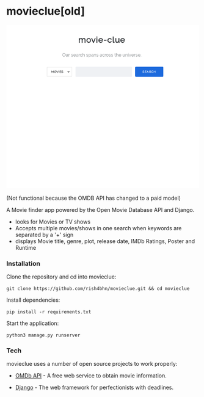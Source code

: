 # movieclue[old]

![Screenshot](screenshot.png)

(Not functional because the OMDB API has changed to a paid model)

A Movie finder app powered by the Open Movie Database API and Django.

  - looks for Movies or TV shows
  - Accepts multiple movies/shows in one search when keywords are separated by a '+' sign
  - displays Movie title, genre, plot, release date, IMDb Ratings, Poster and Runtime


### Installation

Clone the repository and cd into movieclue:
```console 
git clone https://github.com/rish4bhn/movieclue.git && cd movieclue
``` 

Install dependencies:
 ```console
 pip install -r requirements.txt
```

Start the application:
```console
python3 manage.py runserver
```

### Tech

movieclue uses a number of open source projects to work properly:

* [OMDb API](https://www.omdbapi.com/) - A free web service to obtain movie information.

* [Django] - The web framework for perfectionists with deadlines.




[//]: # 


   [Django]: <https://www.djangoproject.com/>
 
